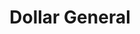 ---
title: "Dollar General"
url: /clinton/dollar-general-south-broad-street/
shop: variety store
---
